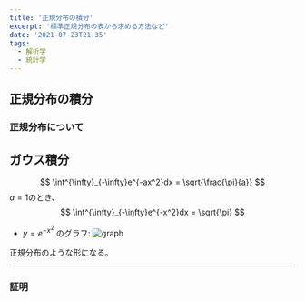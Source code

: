 ```yaml
---
title: '正規分布の積分'
excerpt: '標準正規分布の表から求める方法など'
date: '2021-07-23T21:35'
tags:
  - 解析学
  - 統計学
---
```


## 正規分布の積分
### 正規分布について

## ガウス積分

$$
\int^{\infty}_{-\infty}e^{-ax^2}dx = \sqrt{\frac{\pi}{a}}
$$
$a = 1$のとき、
$$
\int^{\infty}_{-\infty}e^{-x^2}dx = \sqrt{\pi}
$$

- $y = e^{-x^2}$ のグラフ:
![graph](https://res.cloudinary.com/ddaz9etkx/image/upload/v1626795651/gauss_mrroby.png)

正規分布のような形になる。

<hr>

### 証明